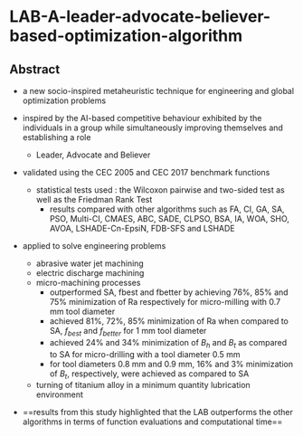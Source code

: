 # LAB-A-leader-advocate-believer-based-optimization-algorithm

## Abstract

- a new socio-inspired metaheuristic technique for engineering and global optimization problems
- inspired by the AI-based competitive behaviour exhibited by the individuals in a group while simultaneously improving themselves and establishing a role
  - Leader, Advocate and Believer
- validated using the CEC 2005 and CEC 2017 benchmark functions
  - statistical tests used : the Wilcoxon pairwise and two-sided test as well as the Friedman Rank Test
    - results compared with other algorithms such as FA, CI, GA, SA, PSO, Multi-CI, CMAES, ABC, SADE, CLPSO, BSA, IA, WOA, SHO, AVOA, LSHADE-Cn-EpsiN, FDB-SFS and LSHADE

- applied to solve engineering problems
  - abrasive water jet machining
  - electric discharge machining
  - micro-machining processes
    - outperformed SA, fbest and fbetter by achieving 76%, 85% and 75% minimization of Ra respectively for micro-milling with 0.7 mm tool diameter
    - achieved 81%, 72%, 85% minimization of Ra when compared to SA, $f_{best}$ and $f_{better}$ for 1 mm tool diameter
    - achieved 24% and 34% minimization of $B_h$ and $B_t$ as compared to SA for micro-drilling with a tool diameter 0.5 mm
    - for tool diameters 0.8 mm and 0.9 mm, 16% and 3% minimization of $B_t$, respectively, were achieved as compared to SA
  - turning of titanium alloy in a minimum quantity lubrication environment
- ==results from this study highlighted that the LAB outperforms the other algorithms in terms of function evaluations and computational time==


